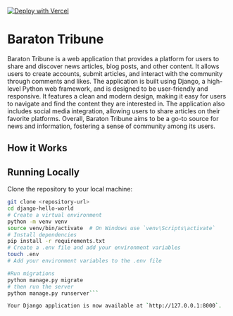 [![Deploy with Vercel](https://vercel.com/button)](https://vercel.com/new/clone?repository-url=https%3A%2F%2Fgithub.com%2Fvercel%2Fexamples%2Ftree%2Fmain%2Fpython%2Fdjango&demo-title=Django%20%2B%20Vercel&demo-description=Use%20Django%204%20on%20Vercel%20with%20Serverless%20Functions%20using%20the%20Python%20Runtime.&demo-url=https%3A%2F%2Fdjango-template.vercel.app%2F&demo-image=https://assets.vercel.com/image/upload/v1669994241/random/django.png)

# Baraton Tribune

Baraton Tribune is a web application that provides a platform for users to share and discover news articles, blog posts, and other content.
It allows users to create accounts, submit articles, and interact with the community through comments and likes.
The application is built using Django, a high-level Python web framework, and is designed to be user-friendly and responsive.
It features a clean and modern design, making it easy for users to navigate and find the content they are interested in. 
The application also includes social media integration, allowing users to share articles on their favorite platforms. 
Overall, Baraton Tribune aims to be a go-to source for news and information, fostering a sense of community among its users. 




## How it Works




## Running Locally
Clone the repository to your local machine:
```bash
git clone <repository-url>
cd django-hello-world
# Create a virtual environment
python -m venv venv
source venv/bin/activate  # On Windows use `venv\Scripts\activate`
# Install dependencies
pip install -r requirements.txt
# Create a .env file and add your environment variables
touch .env
# Add your environment variables to the .env file
```
```bash
#Run migrations
python manage.py migrate
# then run the server
python manage.py runserver```

Your Django application is now available at `http://127.0.0.1:8000`.



